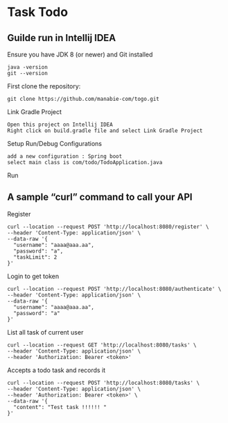 # Task Todo
## Guilde run in Intellij IDEA
Ensure you have JDK 8 (or newer) and Git installed

    java -version
    git --version

First clone the repository:

    git clone https://github.com/manabie-com/togo.git
    
Link Gradle Project

    Open this project on Intellij IDEA
    Right click on build.gradle file and select Link Gradle Project

Setup Run/Debug Configurations

    add a new configuration : Spring boot
    select main class is com/todo/TodoApplication.java
    
Run

## A sample “curl” command to call your API

Register

    curl --location --request POST 'http://localhost:8080/register' \
    --header 'Content-Type: application/json' \
    --data-raw '{
      "username": "aaaa@aaa.aa",
      "password": "a",
      "taskLimit": 2
    }'
    
Login to get token
    
    curl --location --request POST 'http://localhost:8080/authenticate' \
    --header 'Content-Type: application/json' \
    --data-raw '{
      "username": "aaaa@aaa.aa",
      "password": "a"
    }'
    
List all task of current user
    
    curl --location --request GET 'http://localhost:8080/tasks' \
    --header 'Content-Type: application/json' \
    --header 'Authorization: Bearer <token>'
    
Accepts a todo task and records it
    
    curl --location --request POST 'http://localhost:8080/tasks' \
    --header 'Content-Type: application/json' \
    --header 'Authorization: Bearer <token>' \
    --data-raw '{
      "content": "Test task !!!!!! "
    }'
    
